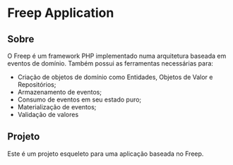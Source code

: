 # Freep Application

## Sobre

O Freep é um framework PHP implementado numa arquitetura baseada em eventos de domínio.
Também possui as ferramentas necessárias para:

- Criação de objetos de domínio como Entidades, Objetos de Valor e Repositórios;
- Armazenamento de eventos;
- Consumo de eventos em seu estado puro;
- Materialização de eventos;
- Validação de valores

## Projeto

Este é um projeto esqueleto para uma aplicação baseada no Freep.
